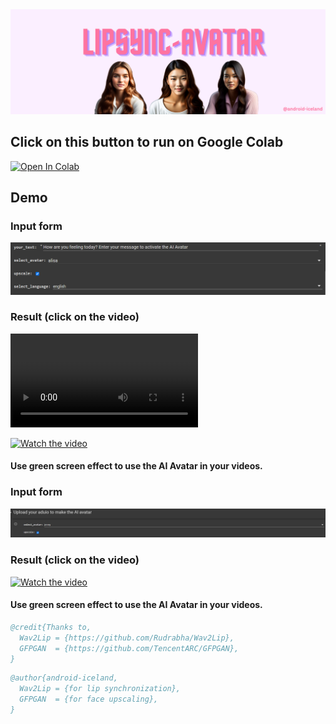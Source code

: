 


<img src="https://raw.githubusercontent.com/android-iceland/LipSync-Avatar/main/LipSync-Avatar.png" width="800">
<br>

## Click on this button to run on Google Colab
[![Open In Colab](https://colab.research.google.com/assets/colab-badge.svg)](https://colab.research.google.com/github/android-iceland/LipSync-Avatar/blob/main/LipSync_Avatar.ipynb)


## Demo <br>
### Input form 
![](https://github.com/android-iceland/LipSync-Avatar/blob/main/form.png)
### Result (click on the video)

<video src="https://github.com/android-iceland/LipSync-Avatar/blob/main/video/sample.mp4" controls></video>




 [![Watch the video](https://github.com/android-iceland/LipSync-Avatar/blob/main/video/sample.gif)](https://www.youtube.com/watch?v=w8Qwrh8t0n4)

#### Use green screen effect to use  the AI Avatar in your videos. 
### Input form 
![](https://github.com/android-iceland/LipSync-Avatar/blob/main/form2.png)

### Result (click on the video)
[![Watch the video](https://github.com/android-iceland/LipSync-Avatar/blob/main/video/sample1.gif)](https://www.youtube.com/watch?v=nlYIeaM8Cug)

#### Use green screen effect to use  the AI Avatar in your videos. 




```bibtex
@credit{Thanks to,
  Wav2Lip = {https://github.com/Rudrabha/Wav2Lip},
  GFPGAN  = {https://github.com/TencentARC/GFPGAN},
}
```

```bibtex
@author{android-iceland,
  Wav2Lip = {for lip synchronization},
  GFPGAN  = {for face upscaling},
}
```

